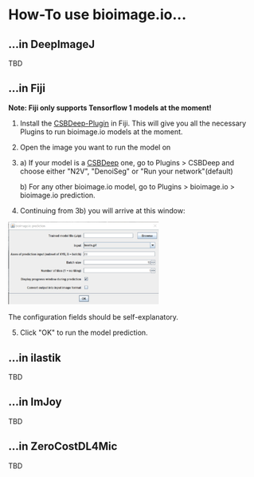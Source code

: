 <!-- docs/user_guide/how-tos_guide.md -->

# How-To use bioimage.io...

## ...in DeepImageJ

TBD

## ...in Fiji
**Note: Fiji only supports Tensorflow 1 models at the moment!**

1. Install the [CSBDeep-Plugin](https://github.com/CSBDeep/CSBDeep_website/wiki/CSBDeep-in-Fiji-%E2%80%93-Installation) in Fiji.
This will give you all the necessary Plugins to run bioimage.io models at the moment.
2. Open the image you want to run the model on
3. a) If your model is a [CSBDeep](https://imagej.net/CSBDeep) one, go to Plugins > CSBDeep and choose either "N2V", "DenoiSeg" or "Run your network"(default)
   
   b) For any other bioimage.io model, go to Plugins > bioimage.io > bioimage.io prediction. 
4.  Continuing from 3b) you will arrive at this window:

<img src="../assets/user_guides/fiji_bioimage_predict.jpg" alt="Fiji bioimage.io prediction" width="60%"/>

The configuration fields should be self-explanatory.

5. Click "OK" to run the model prediction.


## ...in ilastik

TBD

## ...in ImJoy

TBD

## ...in ZeroCostDL4Mic

TBD